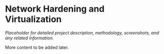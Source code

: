 # Network Hardening and Virtualization

*Placeholder for detailed project description, methodology, screenshots, and any related information.*

More content to be added later.
